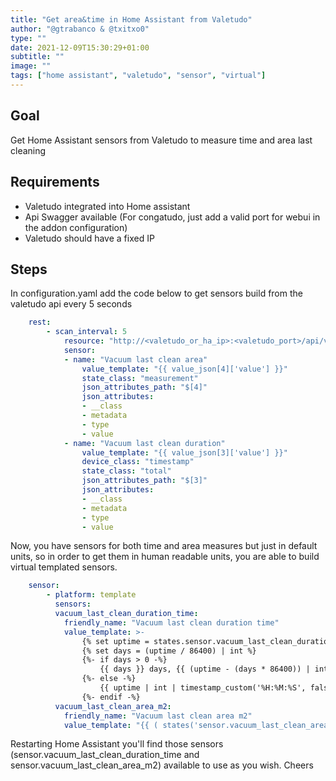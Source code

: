 ```yaml
---
title: "Get area&time in Home Assistant from Valetudo"
author: "@gtrabanco & @txitxo0"
type: ""
date: 2021-12-09T15:30:29+01:00
subtitle: ""
image: ""
tags: ["home assistant", "valetudo", "sensor", "virtual"]
---
```

## Goal

Get Home Assistant sensors from Valetudo to measure time and area last cleaning

## Requirements

- Valetudo integrated into Home assistant
- Api Swagger available (For congatudo, just add a valid port for webui in the addon configuration)
- Valetudo should have a fixed IP

## Steps

In configuration.yaml add the code below to get sensors build from the valetudo api every 5 seconds

```yaml
    rest:
        - scan_interval: 5
            resource: "http://<valetudo_or_ha_ip>:<valetudo_port>/api/v2/robot/state/attributes"
            sensor:
            - name: "Vacuum last clean area"
                value_template: "{{ value_json[4]['value'] }}"
                state_class: "measurement"
                json_attributes_path: "$[4]"
                json_attributes:
                - __class
                - metadata
                - type
                - value
            - name: "Vacuum last clean duration"
                value_template: "{{ value_json[3]['value'] }}"
                device_class: "timestamp"
                state_class: "total"
                json_attributes_path: "$[3]"
                json_attributes:
                - __class
                - metadata
                - type
                - value
```

Now, you have sensors for both time and area measures but just in default units, so in order to get them in human readable units, you are able to build virtual templated sensors. 

```yaml
    sensor:
        - platform: template
          sensors:
          vacuum_last_clean_duration_time:
            friendly_name: "Vacuum last clean duration time"
            value_template: >-
                {% set uptime = states.sensor.vacuum_last_clean_duration.state | int %}
                {% set days = (uptime / 86400) | int %}
                {%- if days > 0 -%}
                    {{ days }} days, {{ (uptime - (days * 86400)) | int | timestamp_custom('%H:%M:%S', false) }}
                {%- else -%}
                    {{ uptime | int | timestamp_custom('%H:%M:%S', false) }}
                {%- endif -%}
          vacuum_last_clean_area_m2:
            friendly_name: "Vacuum last clean area m2"
            value_template: "{{ ( states('sensor.vacuum_last_clean_area')|float / (10000)|float )  }}"
```

Restarting Home Assistant you'll find those sensors (sensor.vacuum_last_clean_duration_time and sensor.vacuum_last_clean_area_m2) available to use as you wish. Cheers
